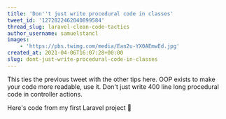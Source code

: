 ```yaml
---
title: 'Don''t just write procedural code in classes'
tweet_id: '1272822462040899584'
thread_slug: laravel-clean-code-tactics
author_username: samuelstancl
images:
    - 'https://pbs.twimg.com/media/Ean2u-YX0AEmwEd.jpg'
created_at: 2021-04-06T16:07:28+00:00
slug: dont-just-write-procedural-code-in-classes
---
```


This ties the previous tweet with the other tips here. OOP exists to make your code more readable, use it. Don't just write 400 line long procedural code in controller actions.

Here's code from my first Laravel project 😬